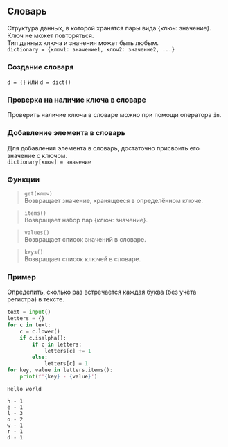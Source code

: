 ## Словарь
Структура данных, в которой хранятся пары вида {ключ: значение}. \
Ключ не может повторяться.\
Тип данных ключа и значения может быть любым.\
<code>dictionary = {ключ1: значение1, ключ2: значение2, ...}</code>

### Создание словаря
<code>d = {}</code>
или
<code>d = dict()</code>

### Проверка на наличие ключа в словаре
Проверить наличие ключа в словаре можно при помощи оператора <code>in</code>.

### Добавление элемента в словарь
Для добавления элемента в словарь, достаточно присвоить его значение с ключом. \
<code>dictionary[ключ] = значение</code>

### Функции
> <code>get(ключ)</code>\
> Возвращает значение, хранящееся в определённом ключе.

> <code>items()</code>\
> Возвращает набор пар {ключ: значение}.

> <code>values()</code>\
> Возвращает список значений в словаре.

> <code>keys()</code>\
> Возвращает список ключей в словаре.

### Пример
Определить, сколько раз встречается каждая буква (без учёта регистра) в тексте.
```python
text = input()
letters = {}
for c in text:
    c = c.lower()
    if c.isalpha():
        if c in letters:
            letters[c] += 1
        else:
            letters[c] = 1
for key, value in letters.items():
    print(f'{key} - {value}')
```
```
Hello world

h - 1
e - 1
l - 3
o - 2
w - 1
r - 1
d - 1
```
